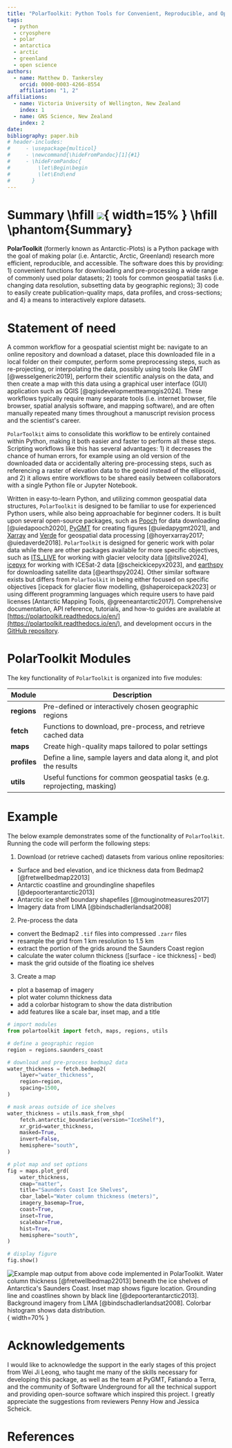 ```yaml
---
title: "PolarToolkit: Python Tools for Convenient, Reproducible, and Open Polar Science"
tags:
  - python
  - cryosphere
  - polar
  - antarctica
  - arctic
  - greenland
  - open science
authors:
  - name: Matthew D. Tankersley
    orcid: 0000-0003-4266-8554
    affiliation: "1, 2"
affiliations:
  - name: Victoria University of Wellington, New Zealand
    index: 1
  - name: GNS Science, New Zealand
    index: 2
date:
bibliography: paper.bib
# header-includes:
#     - \usepackage{multicol}
#     - \newcommand{\hideFromPandoc}[1]{#1}
#     - \hideFromPandoc{
#         \let\Begin\begin
#         \let\End\end
#       }
---
```


<!--
Title options:
PolarToolkit: Helping Polar Researchers Conduct Science
PolarToolkit: A Python Package for Polar Science
PolarToolkit: Python Tools for Conducting Polar Science
Cryospheric Insights Made Easy: Exploring PolarToolkit for Polar Studies
PolarToolkit: A Comprehensive Software Suite for Antarctic Research
PolarToolkit: Software for Cryospheric Mapping, Analysis, and Data Retrieval
PolarToolkit: Software to Aide in Cryospheric Research
PolarToolkit: Facilitating Cryospheric Research with Open-Source Software

-->

<!--
Typically 250-1000 words
Your paper should include:

A list of the authors of the software and their affiliations, using the correct format (see the example below).

A summary describing the high-level functionality and purpose of the software for a diverse, non-specialist audience.

A Statement of need section that clearly illustrates the research purpose of the software and places it in the context of related work.

A list of key references, including to other software addressing related needs. Note that the references should include full names of venues, e.g., journals and conferences, not abbreviations only understood in the context of a specific discipline.

Mention (if applicable) a representative set of past or ongoing research projects using the software and recent scholarly publications enabled by it.

Acknowledgement of any financial support.
-->
# Summary \hfill ![](../docs/logo_light.png){ width=15% } \hfill \phantom{Summary}
<!-- describing the high-level functionality and purpose of the software for a diverse, non-specialist audience. -->
**PolarToolkit** (formerly known as Antarctic-Plots) is a Python package with the goal of making polar (i.e. Antarctic, Arctic, Greenland) research more efficient, reproducible, and accessible.
The software does this by providing: 1) convenient functions for downloading and pre-processing a wide range of commonly used polar datasets; 2) tools for common geospatial tasks (i.e. changing data resolution, subsetting data by geographic regions); 3) code to easily create publication-quality maps, data profiles, and cross-sections; and 4) a means to interactively explore datasets.

# Statement of need
<!-- clearly illustrates the research purpose of the software and places it in the context of related work. -->
A common workflow for a geospatial scientist might be: navigate to an online repository and download a dataset, place this downloaded file in a local folder on their computer, perform some preprocessing steps, such as re-projecting, or interpolating the data, possibly using tools like GMT [@wesselgeneric2019], perform their scientific analysis on the data, and then create a map with this data using a graphical user interface (GUI) application such as QGIS [@qgisdevelopmentteamqgis2024].
These workflows typically require many separate tools (i.e. internet browser, file browser, spatial analysis software, and mapping software), and are often manually repeated many times throughout a manuscript revision process and the scientist's career.

`PolarToolkit` aims to consolidate this workflow to be entirely contained within Python, making it both easier and faster to perform all these steps.
Scripting workflows like this has several advantages: 1) it decreases the chance of human errors, for example using an old version of the downloaded data or accidentally altering pre-processing steps, such as referencing a raster of elevation data to the geoid instead of the ellipsoid, and 2) it allows entire workflows to be shared easily between collaborators with a single Python file or Jupyter Notebook.

Written in easy-to-learn Python, and utilizing common geospatial data structures, `PolarToolkit` is designed to be familiar to use for experienced Python users, while also being approachable for beginner coders.
It is built upon several open-source packages, such as [Pooch](https://www.fatiando.org/pooch/latest/) for data downloading [@uiedapooch2020], [PyGMT](https://www.pygmt.org/latest/) for creating figures [@uiedapygmt2021], and [Xarray](https://docs.xarray.dev/en/stable/) and [Verde](https://www.fatiando.org/verde/latest/) for geospatial data processing [@hoyerxarray2017; @uiedaverde2018]. `PolarToolkit` is designed for generic work with polar data while there are other packages available for more specific objectives, such as [ITS_LIVE](https://github.com/nasa-jpl/itslive-py) for working with glacier velocity data [@itslive2024], [icepyx](https://github.com/icesat2py/icepyx) for working with ICESat-2 data [@scheickicepyx2023], and [earthspy](https://github.com/AdrienWehrle/earthspy) for downloading satellite data [@earthspy2024]. Other similar software exists but differs from `PolarToolkit` in being either focused on specific objectives [icepack for glacier flow modelling, @shaperoicepack2023] or using different programming languages which require users to have paid licenses [Antarctic Mapping Tools, @greeneantarctic2017].
Comprehensive documentation, API reference, tutorials, and how-to guides are available at [https://polartoolkit.readthedocs.io/en/](https://polartoolkit.readthedocs.io/en/), and development occurs in the [GitHub repository](https://github.com/mdtanker/polartoolkit).


# PolarToolkit Modules
The key functionality of `PolarToolkit` is organized into five modules:

| Module       | Description                                                                        |
| ------------ | ---------------------------------------------------------------------------------- |
| **regions**  | Pre-defined or interactively chosen geographic regions                             |
| **fetch**    | Functions to download, pre-process, and retrieve cached data                       |
| **maps**     | Create high-quality maps tailored to polar settings    |
| **profiles** | Define a line, sample layers and data along it, and plot the results               |
| **utils**    | Useful functions for common geospatial tasks (e.g. reprojecting, masking)          |

# Example
The below example demonstrates some of the functionality of `PolarToolkit`. Running the code will perform the following steps:

1) Download (or retrieve cached) datasets from various online repositories:
  * Surface and bed elevation, and ice thickness data from Bedmap2 [@fretwellbedmap22013]
  * Antarctic coastline and groundingline shapefiles [@depoorterantarctic2013]
  * Antarctic ice shelf boundary shapefiles [@mouginotmeasures2017]
  * Imagery data from LIMA [@bindschadlerlandsat2008]
2) Pre-process the data
  * convert the Bedmap2 `.tif` files into compressed `.zarr` files
  * resample the grid from 1 km resolution to 1.5 km
  * extract the portion of the grids around the Saunders Coast region
  * calculate the water column thickness ([surface - ice thickness] - bed)
  * mask the grid outside of the floating ice shelves
3) Create a map
  * plot a basemap of imagery
  * plot water column thickness data
  * add a colorbar histogram to show the data distribution
  * add features like a scale bar, inset map, and a title

```python
# import modules
from polartoolkit import fetch, maps, regions, utils

# define a geographic region
region = regions.saunders_coast

# download and pre-process bedmap2 data
water_thickness = fetch.bedmap2(
    layer="water_thickness",
    region=region,
    spacing=1500,
)

# mask areas outside of ice shelves
water_thickness = utils.mask_from_shp(
    fetch.antarctic_boundaries(version="IceShelf"),
    xr_grid=water_thickness,
    masked=True,
    invert=False,
    hemisphere="south",
)

# plot map and set options
fig = maps.plot_grd(
    water_thickness,
    cmap="matter",
    title="Saunders Coast Ice Shelves",
    cbar_label="Water column thickness (meters)",
    imagery_basemap=True,
    coast=True,
    inset=True,
    scalebar=True,
    hist=True,
    hemisphere="south",
)

# display figure
fig.show()
```

![Example map output from above code implemented in `PolarToolkit`. Water column thickness [@fretwellbedmap22013] beneath the ice shelves of Antarctica's Saunders Coast. Inset map shows figure location. Grounding line and coastlines shown by black line [@depoorterantarctic2013]. Background imagery from LIMA [@bindschadlerlandsat2008]. Colorbar histogram shows data distribution.](example_figure.png){ width=70% }

# Acknowledgements
I would like to acknowledge the support in the early stages of this project from Wei Ji Leong, who taught me many of the skills necessary for developing this package, as well as the team at PyGMT, Fatiando a Terra, and the community of Software Underground for all the technical support and providing open-source software which inspired this project. I greatly appreciate the suggestions from reviewers Penny How and Jessica Scheick.

# References
